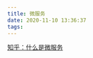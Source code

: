 ```yaml
---
title: 微服务
date: 2020-11-10 13:36:37
tags:
---
```

[知乎：什么是微服务](https://www.zhihu.com/question/65502802)
